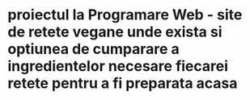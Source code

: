 # proiectul la Programare Web -  site de retete vegane unde exista si optiunea de cumparare a ingredientelor necesare fiecarei retete pentru a fi preparata acasa
